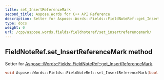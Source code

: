 ```yaml
---
title: set_InsertReferenceMark
second_title: Aspose.Words for C++ API Reference
description: Setter for Aspose::Words::Fields::FieldNoteRef::get_InsertReferenceMark. 
type: docs
weight: 0
url: /cpp/aspose.words.fields/fieldnoteref/set_insertreferencemark/
---
```

## FieldNoteRef.set_InsertReferenceMark method


Setter for [Aspose::Words::Fields::FieldNoteRef::get_InsertReferenceMark](./get_insertreferencemark/).

```cpp
void Aspose::Words::Fields::FieldNoteRef::set_InsertReferenceMark(bool value)
```

